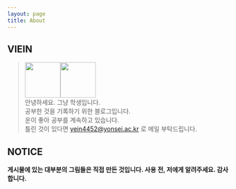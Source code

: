 ```yaml
---
layout: page
title: About
---
```


## VIEIN

> <img width="80" src="https://user-images.githubusercontent.com/53667002/119254881-c581d780-bbf3-11eb-87ac-fc13d7835129.png"><img width="80" src="https://user-images.githubusercontent.com/53667002/119255007-5a84d080-bbf4-11eb-9932-267a1aba2d6c.png">  
안녕하세요. 그냥 학생입니다.  
공부한 것을 기록하기 위한 블로그입니다.  
운이 좋아 공부를 계속하고 있습니다.  
틀린 것이 있다면 <a href="mailto:info@example.com?subject=subject&cc=cc@example.com">yein4452@yonsei.ac.kr </a>로 메일 부탁드립니다.

## NOTICE

**게시물에 있는 대부분의 그림들은 직접 만든 것입니다. 사용 전, 저에게 알려주세요. 감사합니다.**





